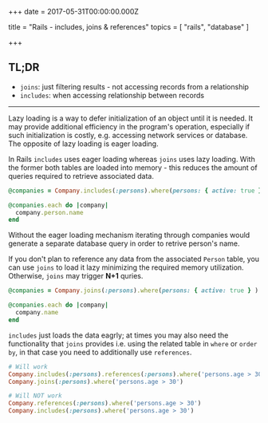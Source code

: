 
+++
date = 2017-05-31T00:00:00.000Z


title = "Rails - includes, joins & references"
topics = [ "rails", "database" ]

+++

## TL;DR

* `joins`: just filtering results - not accessing records from a relationship
* `includes`: when accessing relationship between records


---

Lazy loading is a way to defer initialization of an object until it is needed. It may provide additional efficiency in the program's operation, especially if such initialization is costly, e.g. accessing network services or database. The opposite of lazy loading is eager loading.

In Rails `includes` uses eager loading whereas `joins` uses lazy loading. With the former both tables are loaded into memory - this reduces the amount of queries required to retrieve associated data.

```ruby
@companies = Company.includes(:persons).where(persons: { active: true } ).all

@companies.each do |company|
  company.person.name
end
```

Without the eager loading mechanism iterating through companies would generate a separate database query in order to retrive person's name.

If you don't plan to reference any data from the associated `Person` table, you can use `joins` to load it lazy minimizing the required memory utilization. Otherwise, `joins` may trigger **N+1** quries.

```ruby
@companies = Company.joins(:persons).where(persons: { active: true } ).all

@companies.each do |company|
  company.name
end
```

`includes` just loads the data eagrly; at times you may also need the functionality that `joins` provides i.e. using the related table in `where` or `order by`, in that case you need to additionally use `references`.

```ruby
# Will work
Company.includes(:persons).references(:persons).where('persons.age > 30')
Company.joins(:persons).where('persons.age > 30')

# Will NOT work
Company.references(:persons).where('persons.age > 30')
Company.includes(:persons).where('persons.age > 30')
```



